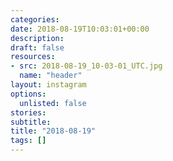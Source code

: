 ```yaml
---
categories:
date: 2018-08-19T10:03:01+00:00
description:
draft: false
resources:
- src: 2018-08-19_10-03-01_UTC.jpg
  name: "header"
layout: instagram
options:
  unlisted: false
stories:
subtitle:
title: "2018-08-19"
tags: []
---
```


 

